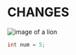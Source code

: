 # CHANGES
![image of a lion](https://github.com/user-attachments/assets/172bfae4-a54c-4a02-80fd-4e0737d40840)
```java
int num = 5;
```
